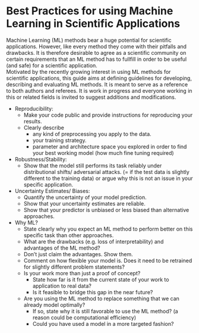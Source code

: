 # Best Practices for using Machine Learning in Scientific Applications
Machine Learning (ML) methods bear a huge potential for scientific applications. However, like every method they come with their pitfalls and drawbacks. It is therefore desirable to agree as a scientific community on certain requirements that an ML method has to fullfill in order to be useful (and safe) for a scientific application.  
Motivated by the recently growing interest in using ML methods for scientific applications, this guide aims at defining guidelines for developing, describing and evaluating ML methods. It is meant to serve as a reference to both authors and referees.
It is work in progress and everyone working in this or related fields is invited to suggest additions and modifications.

- Reproducibility:   
  - Make your code public and provide instructions for reproducing your results.
  - Clearly describe 
    - any kind of preprocessing you apply to the data.
    - your training strategy.
    - parameter and architecture space you explored in order to find your best working model (how much fine tuning required)
- Robustness/Stability:
  - Show that the model still performs its task reliably under distributional shifts/ adversarial attacks. (= if the test data is slightly different to the training data) or argue why this is not an issue in your specific application.
- Uncertainty Estimates/ Biases:
  - Quantify the uncertainty of your model prediction. 
  - Show that your uncertainty estimates are reliable.
  - Show that your predictor is unbiased or less biased than alternative approaches.
- Why ML?
  - State clearly why you expect an ML method to perform better on this specific task than other approaches. 
  - What are the drawbacks (e.g. loss of interpretability) and advantages of the ML method?
  - Don’t just claim the advantages. Show them.
  - Comment on how flexible your model is. Does it need to be retrained for slightly different problem statements?
  - Is your work more than just a proof of concept? 
    - State how far is it from the current state of your work to application to real data?
    - Is it feasible to bridge this gap in the near future?
  - Are you using the ML method to replace something that we can already model optimally?
    - If so, state why it is still favorable to use the ML method? (a reason could be computational efficiency) 
    - Could you have used a model in a more targeted fashion? 

